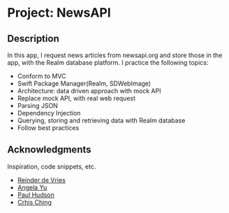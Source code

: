 # Project: NewsAPI

## Description

In this app, I request news articles from newsapi.org and store those in the app, with the Realm database platform. 
I practice the following topics:

* Conform to MVC
* Swift Package Manager(Realm, SDWebImage)
* Architecture: data driven approach with mock API
* Replace mock API, with real web request
* Parsing JSON
* Dependency Injection
* Querying, storing and retrieving data with Realm database
* Follow best practices

## Acknowledgments

Inspiration, code snippets, etc.

* [Reinder de Vries](https://learnappmaking.com)
* [Angela Yu](https://www.appbrewery.co)
* [Paul Hudson](https://www.hackingwithswift.com)
* [Crhis Ching](https://codewithchris.com)
